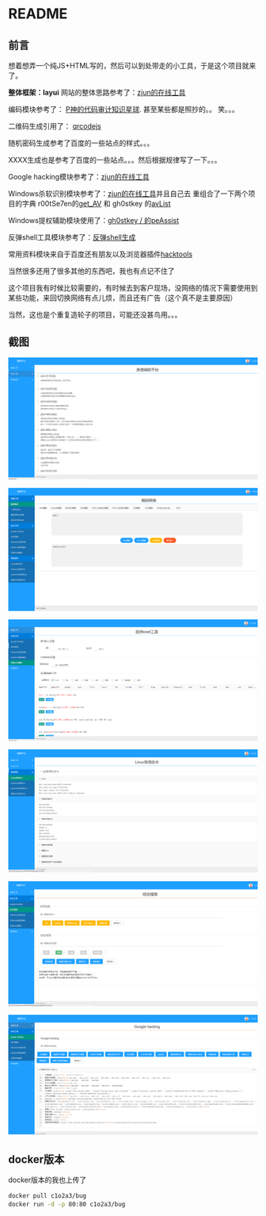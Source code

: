 # README

## 前言

想着想弄一个纯JS+HTML写的，然后可以到处带走的小工具，于是这个项目就来了。

**整体框架：layui**
网站的整体思路参考了：[zjun的在线工具](https://tools.zjun.info/googlehacking/)

编码模块参考了： [P神的代码审计知识星球](https://govuln.com/tool/). 甚至某些都是照抄的。。
笑。。。

二维码生成引用了： [qrcodejs](https://github.com/davidshimjs/qrcodejs)

随机密码生成参考了百度的一些站点的样式。。。

XXXX生成也是参考了百度的一些站点。。。然后根据规律写了一下。。。

Google hacking模块参考了：[zjun的在线工具](https://tools.zjun.info/googlehacking/)

Windows杀软识别模块参考了：[zjun的在线工具](https://tools.zjun.info/googlehacking/)并且自己去
重组合了一下两个项目的字典 r00tSe7en的[get_AV](https://github.com/r00tSe7en/get_AV) 和 
gh0stkey 的[avList](https://github.com/gh0stkey/avList)

Windows提权辅助模块使用了：[gh0stkey / 的peAssist](https://github.com/gh0stkey/peAssist)

反弹shell工具模块参考了：[反弹shell生成](http://8.210.235.249/)

常用资料模块来自于百度还有朋友以及浏览器插件[hacktools](https://github.com/s7ckTeam/HackTools)

当然很多还用了很多其他的东西吧，我也有点记不住了

这个项目我有时候比较需要的，有时候去到客户现场，没网络的情况下需要使用到某些功能，来回切换网络有点儿烦，而且还有广告（这个真不是主要原因）

当然，这也是个重复造轮子的项目，可能还没甚鸟用。。。

## 截图

![image-20210702175142523](img/image-20210702175142523.png)

![image-20210702175158812](img/image-20210702175158812.png)

![image-20210702175215586](img/image-20210702175215586.png)

![image-20210702175230800](img/image-20210702175230800.png)

![image-20210702175250021](img/image-20210702175250021.png)

![image-20210702175302776](img/image-20210702175302776.png)

## docker版本

docker版本的我也上传了

```bash
docker pull c1o2a3/bug
docker run -d -p 80:80 c1o2a3/bug
```

